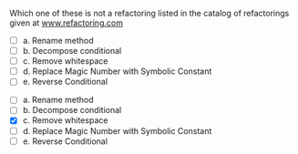 <panel header=":lock::key: Which one of these is not a refactoring listed in the catalog of refactorings given at www.refactoring.com?">
<question>

Which one of these is not a refactoring listed in the catalog of refactorings given at www.refactoring.com

- [ ] a. Rename method
- [ ] b. Decompose conditional
- [ ] c. Remove whitespace
- [ ] d. Replace Magic Number with Symbolic Constant
- [ ] e. Reverse Conditional

<div slot="answer">

- [ ] a. Rename method
- [ ] b. Decompose conditional
- [x] c. Remove whitespace
- [ ] d. Replace Magic Number with Symbolic Constant
- [ ] e. Reverse Conditional

</div>
</question>
</panel>
